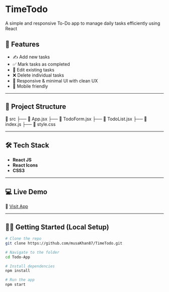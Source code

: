# TimeTodo
A simple and responsive To-Do app to manage daily tasks efficiently using React

## 🚀 Features

- ✍️ Add new tasks
- ✅ Mark tasks as completed
- 📝 Edit existing tasks
- ❌ Delete individual tasks
- 🎨 Responsive & minimal UI with clean UX
- 📱 Mobile friendly

---

## 📂 Project Structure

📁 src
├── 📄 App.jsx
├── 📄 TodoForm.jsx
├── 📄 TodoList.jsx
├── 📄 index.js
├── 📄 style.css


---

## 🛠️ Tech Stack

- **React JS**
- **React Icons**
- **CSS3**

---

## 💻 Live Demo

🔗 [Visit App](https://timetodoo.netlify.app/)

---

## 🧑‍💻 Getting Started (Local Setup)

```bash
# Clone the repo
git clone https://github.com/musaKhan87/TimeTodo.git

# Navigate to the folder
cd Todo-App

# Install dependencies
npm install

# Run the app
npm start
